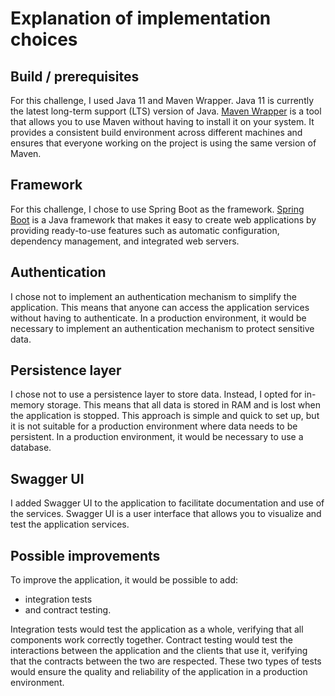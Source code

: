 # Explanation of implementation choices

## Build / prerequisites

For this challenge, I used Java 11 and Maven Wrapper.
Java 11 is currently the latest long-term support (LTS) version of Java.
[Maven Wrapper](https://maven.apache.org/wrapper/) is a tool that allows you to use Maven without having to install it on your system. 
It provides a consistent build environment across different machines and ensures that everyone working on the project is using the same version of Maven.

## Framework

For this challenge, I chose to use Spring Boot as the framework.
[Spring Boot](https://spring.io/projects/spring-boot/) is a Java framework that makes it easy to create web applications by providing ready-to-use features 
such as automatic configuration, dependency management, and integrated web servers.

## Authentication

I chose not to implement an authentication mechanism to simplify the application.
This means that anyone can access the application services without having to authenticate.
In a production environment, it would be necessary to implement an authentication mechanism to protect sensitive data.

## Persistence layer

I chose not to use a persistence layer to store data. Instead, I opted for in-memory storage.
This means that all data is stored in RAM and is lost when the application is stopped.
This approach is simple and quick to set up, but it is not suitable for a production environment where data needs to be persistent.
In a production environment, it would be necessary to use a database.

## Swagger UI

I added Swagger UI to the application to facilitate documentation and use of the services.
Swagger UI is a user interface that allows you to visualize and test the application services.

## Possible improvements

To improve the application, it would be possible to add:
* integration tests
* and contract testing.

Integration tests would test the application as a whole, verifying that all components work correctly together.
Contract testing would test the interactions between the application and the clients that use it, 
verifying that the contracts between the two are respected. 
These two types of tests would ensure the quality and reliability of the application in a production environment.
